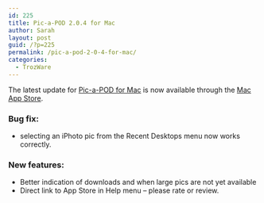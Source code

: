 ```yaml
---
id: 225
title: Pic-a-POD 2.0.4 for Mac
author: Sarah
layout: post
guid: /?p=225
permalink: /pic-a-pod-2-0-4-for-mac/
categories:
  - TrozWare
---
```

The latest update for [Pic-a-POD for Mac][1] is now available through the <a href="http://itunes.apple.com/app/pic-a-pod/id477909802?mt=12&uo=4" target="_blank">Mac App Store</a>.

### Bug fix:

  * selecting an iPhoto pic from the Recent Desktops menu now works correctly.

### New features:

  * Better indication of downloads and when large pics are not yet available
  * Direct link to App Store in Help menu &#8211; please rate or review.

 [1]: http://www.picapod.com/